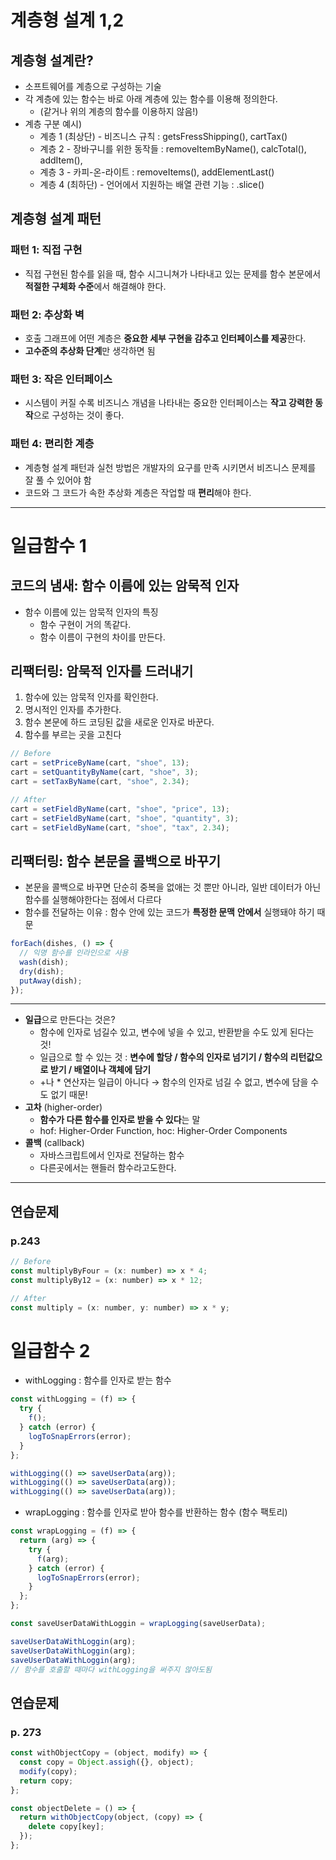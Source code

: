 # 계층형 설계 1,2

## 계층형 설계란?

- 소프트웨어를 계층으로 구성하는 기술
- 각 계층에 있는 함수는 바로 아래 계층에 있는 함수를 이용해 정의한다.
  - (같거나 위의 계층의 함수를 이용하지 않음!)
- 계층 구분 예시)
  - 계층 1 (최상단) - 비즈니스 규칙 : getsFressShipping(), cartTax()
  - 계층 2 - 장바구니를 위한 동작들 : removeItemByName(), calcTotal(), addItem(),
  - 계층 3 - 카피-온-라이트 : removeItems(), addElementLast()
  - 계층 4 (최하단) - 언어에서 지원하는 배열 관련 기능 : .slice()

## 계층형 설계 패턴

### 패턴 1: 직접 구현

- 직접 구현된 함수를 읽을 때, 함수 시그니쳐가 나타내고 있는 문제를 함수 본문에서 **적절한 구체화 수준**에서 해결해야 한다.

### 패턴 2: 추상화 벽

- 호출 그래프에 어떤 계층은 **중요한 세부 구현을 감추고 인터페이스를 제공**한다.
- **고수준의 추상화 단계**만 생각하면 됨

### 패턴 3: 작은 인터페이스

- 시스템이 커질 수록 비즈니스 개념을 나타내는 중요한 인터페이스는 **작고 강력한 동작**으로 구성하는 것이 좋다.

### 패턴 4: 편리한 계층

- 계층형 설계 패턴과 실천 방법은 개발자의 요구를 만족 시키면서 비즈니스 문제를 잘 풀 수 있어야 함
- 코드와 그 코드가 속한 추상화 계층은 작업할 때 **편리**해야 한다.

---

# 일급함수 1

## 코드의 냄새: 함수 이름에 있는 암묵적 인자

- 함수 이름에 있는 암묵적 인자의 특징
  - 함수 구현이 거의 똑같다.
  - 함수 이름이 구현의 차이를 만든다.

## 리팩터링: 암묵적 인자를 드러내기

1. 함수에 있는 암묵적 인자를 확인한다.
2. 명시적인 인자를 추가한다.
3. 함수 본문에 하드 코딩된 값을 새로운 인자로 바꾼다.
4. 함수를 부르는 곳을 고친다

```jsx
// Before
cart = setPriceByName(cart, "shoe", 13);
cart = setQuantityByName(cart, "shoe", 3);
cart = setTaxByName(cart, "shoe", 2.34);

// After
cart = setFieldByName(cart, "shoe", "price", 13);
cart = setFieldByName(cart, "shoe", "quantity", 3);
cart = setFieldByName(cart, "shoe", "tax", 2.34);
```

## 리팩터링: 함수 본문을 콜백으로 바꾸기

- 본문을 콜백으로 바꾸면 단순히 중복을 없애는 것 뿐만 아니라,
  일반 데이터가 아닌 함수를 실행해야한다는 점에서 다르다
- 함수를 전달하는 이유 : 함수 안에 있는 코드가 **특정한 문맥** **안에서** 실행돼야 하기 때문

```jsx
forEach(dishes, () => {
  // 익명 함수를 인라인으로 사용
  wash(dish);
  dry(dish);
  putAway(dish);
});
```

---

- **일급**으로 만든다는 것은?
  - 함수에 인자로 넘길수 있고, 변수에 넣을 수 있고, 반환받을 수도 있게 된다는 것!
  - 일급으로 할 수 있는 것 : **변수에 할당 / 함수의 인자로 넘기기 / 함수의 리턴값으로 받기 / 배열이나 객체에 담기**
  - +나 \* 연산자는 일급이 아니다 → 함수의 인자로 넘길 수 없고, 변수에 담을 수도 없기 때문!
- **고차** (higher-order)
  - **함수가 다른 함수를 인자로 받을 수 있다**는 말
  - hof: Higher-Order Function, hoc: Higher-Order Components
- **콜백** (callback)
  - 자바스크립트에서 인자로 전달하는 함수
  - 다른곳에서는 핸들러 함수라고도한다.

---

## 연습문제

### p.243

```jsx
// Before
const multiplyByFour = (x: number) => x * 4;
const multiplyBy12 = (x: number) => x * 12;

// After
const multiply = (x: number, y: number) => x * y;
```

# 일급함수 2

- withLogging : 함수를 인자로 받는 함수

```jsx
const withLogging = (f) => {
  try {
    f();
  } catch (error) {
    logToSnapErrors(error);
  }
};

withLogging(() => saveUserData(arg));
withLogging(() => saveUserData(arg));
withLogging(() => saveUserData(arg));
```

- wrapLogging : 함수를 인자로 받아 함수를 반환하는 함수 (함수 팩토리)

```jsx
const wrapLogging = (f) => {
  return (arg) => {
    try {
      f(arg);
    } catch (error) {
      logToSnapErrors(error);
    }
  };
};

const saveUserDataWithLoggin = wrapLogging(saveUserData);

saveUserDataWithLoggin(arg);
saveUserDataWithLoggin(arg);
saveUserDataWithLoggin(arg);
// 함수를 호출할 때마다 withLogging을 써주지 않아도됨
```

## 연습문제

### p. 273

```jsx
const withObjectCopy = (object, modify) => {
  const copy = Object.assigh({}, object);
  modify(copy);
  return copy;
};

const objectDelete = () => {
  return withObjectCopy(object, (copy) => {
    delete copy[key];
  });
};
```
